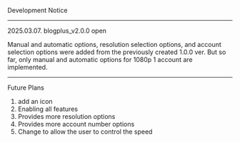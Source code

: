 Development Notice

--------------------------------------------------------------------------------------------------------------------------------------------

2025.03.07. blogplus_v2.0.0 open

Manual and automatic options, resolution selection options, and account selection options were added from the previously created 1.0.0 ver.
But so far, only manual and automatic options for 1080p 1 account are implemented.

--------------------------------------------------------------------------------------------------------------------------------------------

Future Plans

1. add an icon
2. Enabling all features
3. Provides more resolution options
4. Provides more account number options
5. Change to allow the user to control the speed

